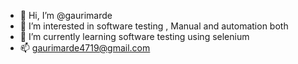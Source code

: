 - 👋 Hi, I’m @gaurimarde
- 👀 I’m interested in software testing , Manual and automation both
- 🌱 I’m currently learning software testing using selenium
- 📫 gaurimarde4719@gmail.com

<!---
gaurimarde/gaurimarde is a ✨ special ✨ repository because its `README.md` (this file) appears on your GitHub profile.
You can click the Preview link to take a look at your changes.
--->
